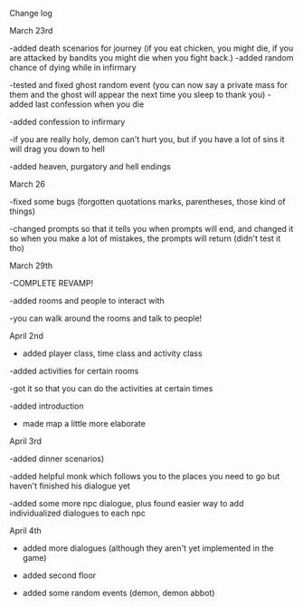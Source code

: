 Change log

March 23rd 

-added death scenarios for journey (if you eat chicken, you might die, if you are attacked by bandits you might die when you fight back.)
-added random chance of dying while in infirmary

-tested and fixed ghost random event (you can now say a private mass for them and the ghost will appear the next time you sleep to thank you)
-added last confession when you die

-added confession to infirmary

-if you are really holy, demon can't hurt you, but if you have a lot of sins it will drag you down to hell

-added heaven, purgatory and hell endings



March 26

-fixed some bugs (forgotten quotations marks, parentheses, those kind of things)

-changed prompts so that it tells you when prompts will end, and changed it so when you make a lot of mistakes, the prompts will return (didn't test it tho)




March 29th 

-COMPLETE REVAMP!

-added rooms and people to interact with

-you can walk around the rooms and talk to people!


April 2nd

- added player class, time class and activity class

-added activities for certain rooms

-got it so that you can do the activities at certain times

-added introduction

- made map a little more elaborate



April 3rd

-added dinner scenarios)

-added helpful monk which follows you to the places you need to go but haven't finished his dialogue yet

-added some more npc dialogue, plus found easier way to add individualized dialogues to each npc 



April 4th 

- added more dialogues (although they aren't yet implemented in the game)

- added second floor

- added some random events (demon, demon abbot)







